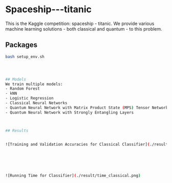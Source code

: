 # Spaceship---titanic
This is the Kaggle competition: spaceship - titanic. We provide various machine learning solutions - both classical and quantum - to this problem.

## Packages
```bash
bash setup_env.sh




## Models
We train multiple models:
- Random Forest
- kNN
- Logistic Regression
- Classical Neural Networks
- Quantum Neural Network with Matrix Product State (MPS) Tensor Network
- Quantum Neural Network with Strongly Entangling Layers



## Results


![Training and Validation Accuracies for Classical Classifier](./result/accuracy_classical.png)






![Running Time for Classifier](./result/time_classical.png)
